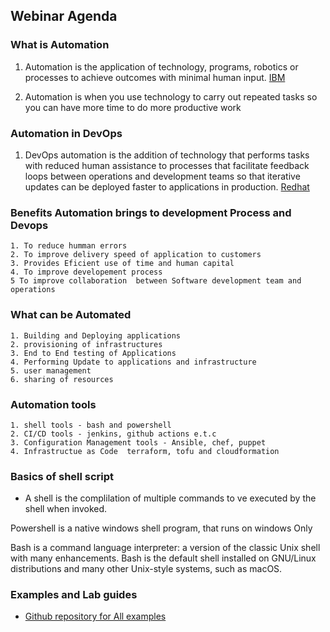 ## Webinar Agenda

### What is Automation

1. Automation is the application of technology, programs, robotics or processes to achieve outcomes with minimal human input. [IBM](https://www.ibm.com/topics/automation)

2. Automation is when you use technology to carry out repeated tasks so you can have more time to do more  productive work


###  Automation in DevOps
1. DevOps automation is the addition of technology that performs tasks with reduced human assistance to processes that facilitate feedback loops between operations and development teams so that iterative updates can be deployed faster to applications in production. [Redhat](https://www.redhat.com/en/topics/automation/what-is-devops-automation#:~:text=DevOps%20automation%20is%20the%20addition,faster%20to%20applications%20in%20production.)


###  Benefits Automation brings to development Process and Devops
    1. To reduce humman errors
    2. To improve delivery speed of application to customers
    3. Provides Eficient use of time and human capital
    4. To improve developement process
    5 To improve collaboration  between Software development team and operations


###  What can be Automated
    1. Building and Deploying applications
    2. provisioning of infrastructures
    3. End to End testing of Applications
    4. Performing Update to applications and infrastructure
    5. user management
    6. sharing of resources

###  Automation tools
    1. shell tools - bash and powershell
    2. CI/CD tools - jenkins, github actions e.t.c
    3. Configuration Management tools - Ansible, chef, puppet
    4. Infrastructue as Code  terraform, tofu and cloudformation


###  Basics of shell script
* A shell is the complilation of multiple commands to ve executed by the shell when invoked. 

Powershell is a native windows shell program, that runs on windows Only 

Bash is a command language interpreter: a version of the classic Unix shell with many enhancements. Bash is the default shell installed on GNU/Linux distributions and many other Unix-style systems, such as macOS.

###  Examples and Lab guides

- [Github repository for All examples](https://github.com/PISTIS-Solutions/shellscripting-for-begineers)
